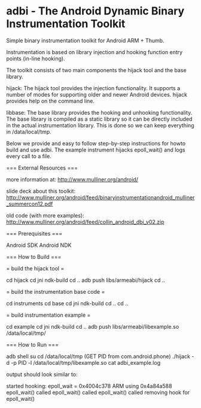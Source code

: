 adbi - The Android Dynamic Binary Instrumentation Toolkit  
=========================================================

Simple binary instrumentation toolkit for Android ARM + Thumb.

Instrumentation is based on library injection and hooking function entry 
points (in-line hooking).

The toolkit consists of two main components the hijack tool and the base 
library.

hijack:
 The hijack tool provides the injection functionality. It supports a number of
 modes for supporting older and newer Android devices. hijack provides  help on
 the command line.
 
libbase:
 The base library provides the hooking and unhooking functionality. The base
 library is compiled as a static library so it can be directly included in the
 actual instrumentation library. This is done so we can keep everything in 
 /data/local/tmp. 

Below we provide and easy to follow step-by-step instructions for howto build
and use adbi. The example instrument hijacks epoll_wait() and logs every call
to a file.

=== External Resources ===

more information at: 
 http://www.mulliner.org/android/

slide deck about this toolkit: 
 http://www.mulliner.org/android/feed/binaryinstrumentationandroid_mulliner_summercon12.pdf
 
old code (with more examples):
 http://www.mulliner.org/android/feed/collin_android_dbi_v02.zip

=== Prerequisites ===

Android SDK
Android NDK

=== How to Build ===

= build the hijack tool =

cd hijack
cd jni
ndk-build
cd ..
adb push libs/armeabi/hijack 
cd ..

= build the instrumentation base code =

cd instruments
cd base
cd jni
ndk-build
cd ..
cd ..

= build instrumentation example =

cd example
cd jni
ndk-build
cd ..
adb push libs/armeabi/libexample.so /data/local/tmp/


=== How to Run ===

adb shell
su
cd /data/local/tmp
(GET PID from com.android.phone)
./hijack -d -p PID -l /data/local/tmp/libexample.so
cat adbi_example.log

output should look similar to:

started
hooking:   epoll_wait = 0x4004c378 ARM using 0x4a84a588
epoll_wait() called
epoll_wait() called
epoll_wait() called
removing hook for epoll_wait()

